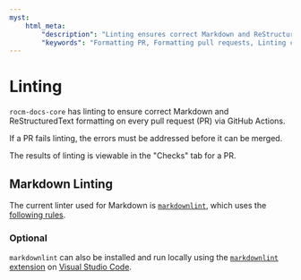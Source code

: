 ```yaml
---
myst:
    html_meta:
        "description": "Linting ensures correct Markdown and ReStructuredText formatting on every pull request"
        "keywords": "Formatting PR, Formatting pull requests, Linting checks, Documentation settings"
---
```


# Linting

`rocm-docs-core` has linting to ensure correct Markdown and ReStructuredText
formatting on every pull request (PR) via GitHub Actions.

If a PR fails linting, the errors must be addressed before it can be merged.

The results of linting is viewable in the "Checks" tab for a PR.

## Markdown Linting

The current linter used for Markdown is [`markdownlint`](https://github.com/DavidAnson/markdownlint),
which uses the [following rules](https://github.com/DavidAnson/markdownlint/blob/main/doc/Rules.md).

### Optional

`markdownlint` can also be installed and run locally using the [`markdownlint` extension](https://marketplace.visualstudio.com/items?itemName=DavidAnson.vscode-markdownlint) on [Visual Studio Code](https://code.visualstudio.com/Download).
